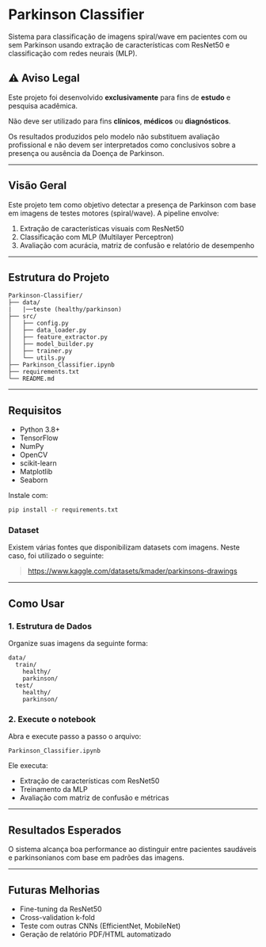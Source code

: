 # Parkinson Classifier

Sistema para classificação de imagens spiral/wave em pacientes com ou sem Parkinson usando extração de características com ResNet50 e classificação com redes neurais (MLP).

## ⚠️ Aviso Legal
Este projeto foi desenvolvido **exclusivamente** para fins de **estudo** e pesquisa acadêmica.

Não deve ser utilizado para fins **clínicos**, **médicos** ou **diagnósticos**.

Os resultados produzidos pelo modelo não substituem avaliação profissional e não devem ser interpretados como conclusivos sobre a presença ou ausência da Doença de Parkinson.

---

## Visão Geral

Este projeto tem como objetivo detectar a presença de Parkinson com base em imagens de testes motores (spiral/wave). A pipeline envolve:

1. Extração de características visuais com ResNet50
2. Classificação com MLP (Multilayer Perceptron)
3. Avaliação com acurácia, matriz de confusão e relatório de desempenho

---

## Estrutura do Projeto

```
Parkinson-Classifier/
├── data/                    
|   |──teste (healthy/parkinson)
├── src/                     
│   ├── config.py
│   ├── data_loader.py
│   ├── feature_extractor.py
│   ├── model_builder.py
│   ├── trainer.py
│   └── utils.py
├── Parkinson_Classifier.ipynb
├── requirements.txt
└── README.md
```

---

## Requisitos

* Python 3.8+
* TensorFlow
* NumPy
* OpenCV
* scikit-learn
* Matplotlib
* Seaborn

Instale com:

```bash
pip install -r requirements.txt
```
### Dataset

Existem várias fontes que disponibilizam datasets com imagens. Neste caso, foi utilizado o seguinte:

> https://www.kaggle.com/datasets/kmader/parkinsons-drawings

---

## Como Usar

### 1. Estrutura de Dados

Organize suas imagens da seguinte forma:

```
data/
  train/
    healthy/
    parkinson/
  test/
    healthy/
    parkinson/
```

### 2. Execute o notebook

Abra e execute passo a passo o arquivo:

```
Parkinson_Classifier.ipynb
```

Ele executa:

* Extração de características com ResNet50
* Treinamento da MLP
* Avaliação com matriz de confusão e métricas


---

## Resultados Esperados

O sistema alcança boa performance ao distinguir entre pacientes saudáveis e parkinsonianos com base em padrões das imagens.

---

## Futuras Melhorias

* Fine-tuning da ResNet50
* Cross-validation k-fold
* Teste com outras CNNs (EfficientNet, MobileNet)
* Geração de relatório PDF/HTML automatizado
